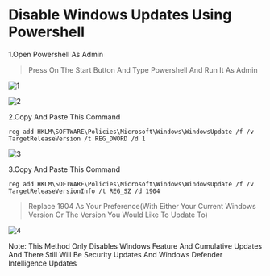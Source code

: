 # Disable Windows Updates Using Powershell

1.Open Powershell As Admin
>Press On The Start Button And Type Powershell And Run It As Admin

![1](https://user-images.githubusercontent.com/94680549/228802483-322e389e-33e3-4509-a483-d4482d9f056d.png)

![2](https://user-images.githubusercontent.com/94680549/228802507-dae4e956-ea79-4590-8cd1-bbcd8bd7ac3a.png)

2.Copy And Paste This Command

```
reg add HKLM\SOFTWARE\Policies\Microsoft\Windows\WindowsUpdate /f /v TargetReleaseVersion /t REG_DWORD /d 1
```

![3](https://user-images.githubusercontent.com/94680549/228803540-65d00284-4e51-46c5-a017-780a779ea491.png)

3.Copy And Paste This Command

```
reg add HKLM\SOFTWARE\Policies\Microsoft\Windows\WindowsUpdate /f /v TargetReleaseVersionInfo /t REG_SZ /d 1904
```
>Replace 1904 As Your Preference(With Either Your Current Windows Version Or The Version You Would Like To Update To)

![4](https://user-images.githubusercontent.com/94680549/228804088-49ab5c10-dad0-4d85-b97c-84084b5abf8e.png)

Note: This Method Only Disables Windows Feature And Cumulative Updates And There Still Will Be Security Updates And Windows Defender Intelligence Updates
